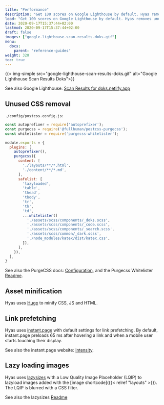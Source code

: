```yaml
---
title: "Performance"
description: "Get 100 scores on Google Lighthouse by default. Hyas removes unused css, prefetches links, and lazy loads images."
lead: "Get 100 scores on Google Lighthouse by default. Hyas removes unused css, prefetches links, and lazy loads images."
date: 2020-09-17T15:37:44+02:00
lastmod: 2020-09-17T15:37:44+02:00
draft: false
images: ["google-lighthouse-scan-results-doks.gif"]
menu:
  docs:
    parent: "reference-guides"
weight: 320
toc: true
---
```


{{< img-simple src="google-lighthouse-scan-results-doks.gif" alt="Google Lighthouse Scan Results Doks">}}

See also Google Lighthouse: [Scan Results for doks.netlify.app](https://googlechrome.github.io/lighthouse/viewer/?gist=8b7aec005ae7b9e128ad5c4e2f125fea)

## Unused CSS removal

`./config/postcss.config.js`:

```js
const autoprefixer = require('autoprefixer');
const purgecss = require('@fullhuman/postcss-purgecss');
const whitelister = require('purgecss-whitelister');

module.exports = {
  plugins: [
    autoprefixer(),
    purgecss({
      content: [
        './layouts/**/*.html',
        './content/**/*.md',
      ],
      safelist: [
        'lazyloaded',
        'table',
        'thead',
        'tbody',
        'tr',
        'th',
        'td',
        ...whitelister([
          './assets/scss/components/_doks.scss',
          './assets/scss/components/_code.scss',
          './assets/scss/components/_search.scss',
          './assets/scss/common/_dark.scss',
          './node_modules/katex/dist/katex.css',
        ]),
      ],
    }),
  ],
}
```

See also the PurgeCSS docs: [Configuration](https://purgecss.com/configuration.html), and the Purgecss Whitelister [Readme](https://github.com/qodesmith/purgecss-whitelister#readme).

## Asset minification

Hyas uses [Hugo](https://gohugo.io/hugo-pipes/minification/) to minify CSS, JS and HTML.

## Link prefetching

Hyas uses [instant.page](https://instant.page/) with default settings for link prefetching. By default, instant.page preloads 65 ms after hovering a link and when a mobile user starts touching their display.

See also the instant.page website: [Intensity](https://instant.page/intensity).

## Lazy loading images

Hyas uses [lazysizes](https://github.com/aFarkas/lazysizes) with a Low Quality Image Placeholder (LQIP) to lazyload images added with the [image shortcode]({{< relref "layouts" >}}). The LQIP is blurred with a CSS filter.

See also the lazysizes [Readme](https://github.com/aFarkas/lazysizes#readme)
